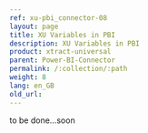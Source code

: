 ```yaml
---
ref: xu-pbi_connector-08
layout: page
title: XU Variables in PBI
description: XU Variables in PBI
product: xtract-universal
parent: Power-BI-Connector
permalink: /:collection/:path
weight: 8
lang: en_GB
old_url:
---
```



to be done...soon
